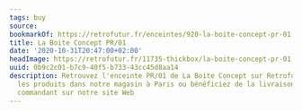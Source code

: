 ```yaml
---
tags: buy
source:
bookmarkOf: https://retrofutur.fr/enceintes/920-la-boite-concept-pr-01.html
title: La Boite Concept PR/01
date: '2020-10-31T20:47:00+02:00'
headImage: https://retrofutur.fr/11735-thickbox/la-boite-concept-pr-01.jpg
uuid: 0b9c2c01-b7c9-40f5-b733-43cc45d8aa14
description: Retrouvez l'enceinte PR/01 de La Boite Concept sur Retrofutur.fr. Testez
  les produits dans notre magasin à Paris ou bénéficiez de la livraison offerte en
  commandant sur notre site Web
---
```

